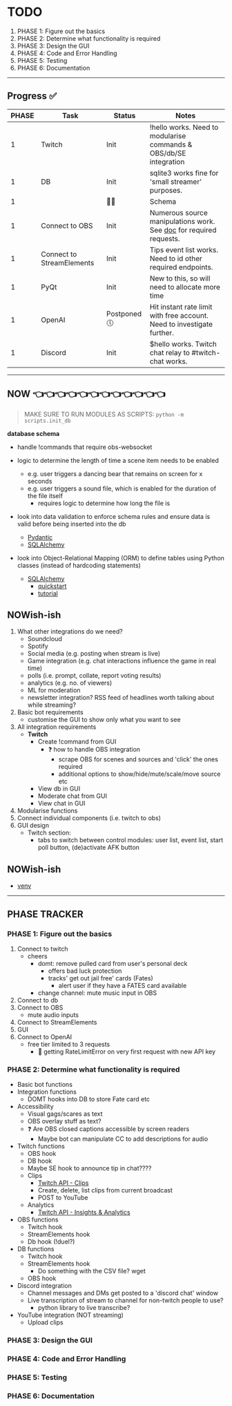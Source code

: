 # TODO

1. PHASE 1: Figure out the basics
2. PHASE 2: Determine what functionality is required
3. PHASE 3: Design the GUI
4. PHASE 4: Code and Error Handling
5. PHASE 5: Testing
6. PHASE 6: Documentation

---

## Progress ✅

| PHASE | Task                      | Status       | Notes                                                                        |
| ----- | ------------------------- | ------------ | ---------------------------------------------------------------------------- |
| 1     | Twitch                    | Init         | !hello works. Need to modularise commands & OBS/db/SE integration            |
| 1     | DB                        | Init         | sqlite3 works fine for 'small streamer' purposes.                            |
| 1     |                           | 👨‍💻           | Schema                                                                       |
| 1     | Connect to OBS            | Init         | Numerous source manipulations work. See [doc](obs.md) for required requests. |
| 1     | Connect to StreamElements | Init         | Tips event list works. Need to id other required endpoints.                  |
| 1     | PyQt                      | Init         | New to this, so will need to allocate more time                              |
| 1     | OpenAI                    | Postponed 🕔 | Hit instant rate limit with free account. Need to investigate further.       |
| 1     | Discord                   | Init         | $hello works. Twitch chat relay to #twitch-chat works.                       |

---

## NOW 👈👈👈👈👈👈👈👈👈👈👈👈

> MAKE SURE TO RUN MODULES AS SCRIPTS: `python -m scripts.init_db`

**database schema**

- handle !commands that require obs-websocket
- logic to determine the length of time a scene item needs to be enabled

  - e.g. user triggers a dancing bear that remains on screen for x seconds
  - e.g. user triggers a sound file, which is enabled for the duration of the file itself
    - requires logic to determine how long the file is

- look into data validation to enforce schema rules and ensure data is valid before being inserted into the db

  - [Pydantic](https://docs.pydantic.dev/latest/)
  - [SQLAlchemy](https://docs.sqlalchemy.org/en/20/orm/mapped_attributes.html#simple-validators)

- look into Object-Relational Mapping (ORM) to define tables using Python classes (instead of hardcoding statements)
  - [SQLAlchemy](https://www.sqlalchemy.org/)
    - [quickstart](https://docs.sqlalchemy.org/en/20/orm/quickstart.html)
    - [tutorial](https://docs.sqlalchemy.org/en/20/tutorial/index.html)

## NOWish-ish

1. What other integrations do we need?
   - Soundcloud
   - Spotify
   - Social media (e.g. posting when stream is live)
   - Game integration (e.g. chat interactions influence the game in real time)
   - polls (i.e. prompt, collate, report voting results)
   - analytics (e.g. no. of viewers)
   - ML for moderation
   - newsletter integration? RSS feed of headlines worth talking about while streaming?
2. Basic bot requirements
   - customise the GUI to show only what you want to see
3. All integration requirements
   - **Twitch**
     - Create !command from GUI
       - ❓ how to handle OBS integration
         - scrape OBS for scenes and sources and 'click' the ones required
         - additional options to show/hide/mute/scale/move source etc
     - View db in GUI
     - Moderate chat from GUI
     - View chat in GUI
4. Modularise functions
5. Connect individual components (i.e. twitch to obs)
6. GUI design
   - Twitch section:
     - tabs to switch between control modules: user list, event list, start poll button, (de)activate AFK button

## NOWish-ish

- [venv](https://docs.python.org/3/library/venv.html)

---

## PHASE TRACKER

### PHASE 1: Figure out the basics

1. Connect to twitch
   - cheers
     - domt: remove pulled card from user's personal deck
       - offers bad luck protection
       - tracks' get out jail free' cards (Fates)
         - alert user if they have a FATES card available
     - change channel: mute music input in OBS
2. Connect to db
3. Connect to OBS
   - mute audio inputs
4. Connect to StreamElements
5. GUI
6. Connect to OpenAI
   - free tier limited to 3 requests
     - 🛑 getting RateLimitError on very first request with new API key

### PHASE 2: Determine what functionality is required

- Basic bot functions
- Integration functions
  - DOMT hooks into DB to store Fate card etc
- Accessibility
  - Visual gags/scares as text
  - OBS overlay stuff as text?
  - ❓ Are OBS closed captions accessible by screen readers
    - Maybe bot can manipulate CC to add descriptions for audio
- Twitch functions
  - OBS hook
  - DB hook
  - Maybe SE hook to announce tip in chat????
  - Clips
    - [Twitch API - Clips](https://dev.twitch.tv/docs/api/clips/)
    - Create, delete, list clips from current broadcast
    - POST to YouTube
  - Analytics
    - [Twitch API - Insights & Analytics](https://dev.twitch.tv/docs/insights/#game-developer-analytics)
- OBS functions
  - Twitch hook
  - StreamElements hook
  - Db hook (!duel?)
- DB functions
  - Twitch hook
  - StreamElements hook
    - Do something with the CSV file? wget
  - OBS hook
- Discord integration
  - Channel messages and DMs get posted to a 'discord chat' window
  - Live transcription of stream to channel for non-twitch people to use?
    - python library to live transcribe?
- YouTube integration (NOT streaming)
  - Upload clips

### PHASE 3: Design the GUI

### PHASE 4: Code and Error Handling

### PHASE 5: Testing

### PHASE 6: Documentation
